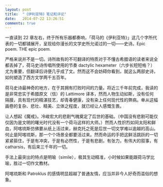 ```yaml
---
layout: post
title:  "《伊利亚特》笔记和评论"
date:   2014-07-22 13:26:51
comments: true
---
```


一直读到 22 章左右，终于所有乐器都奏响，「荷马的《伊利亚特》」这几个字所代表的一切都铺展开，呈现给你漫长的文学史所允诺过的一切——史诗。Epic poem. THE epic poem. 

严格来说并不是一切。诗所故有的不可翻译的特质对于不懂古希腊语的读者来说全都丢掉了，荷马史诗传唱所使用的节奏 dactylic hexameter（六步长短短格？）尤为重要，但翻译后诗便几乎成了文。然而这不会妨碍你看到，就这么两部史诗，如何塑造了西方文学两千五百年。

荷马史诗最神奇的地方，在于其拥有打败时间的力量。将近三千年前完成，我读的是非常忠实于希腊原文（信）的 Lattimore 译本，然而人物生动如斯，没有任何隔膜，具有现代的精湛技艺，却青春健康，没有染上任何现代性的弊病。单从这幅画卷的复杂、悲壮、精美、立体之程度，就已经让人感慨生畏。

让人想起《魔戒》。冷峻宏大的悲剧气魄奠定了后世的基础。（中国没有悲剧可能仅仅因为是文明的曙光时代没有一个荷马这样的大师。）然而人性炽烈如同太阳和鲜血，阿喀琉斯仿佛要从纸上活过来，赫克托之死是后世一切文学难以逾越的高山。何止是阿喀琉斯，那一个个场景全都要活过来。然而命运的手把这鲜活跳跃的一切紧紧箍住，于是有冲突，于是有必然性，于是有悲剧，有张力，有伟大的叙事，有 catharsis，有后来三千年的一切。

手法上最突出的特点是明喻（simile），极其生动精准，小时候如果能跟荷马学比喻，胜过一切作文教材。

阿喀琉斯和 Patroklus 的感情明显超越了普通友情，应当并非今人好奇而滥俗的想象。
